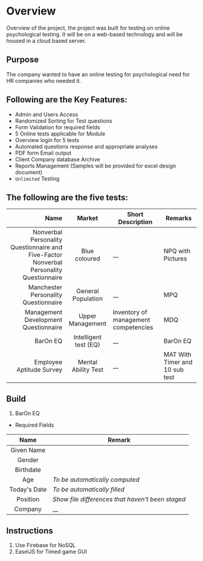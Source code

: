 # Overview
Overview of the project, the project was built for testing on online
psychological testing. It will be on a web-based technology and will be
housed in a cloud based server.

## Purpose
The company wanted to have an online testing for psychological need for HR
companies who needed it.

## Following are the Key Features:
- Admin and Users Access
- Randomized Sorting for Test questions
- Form Validation for required fields
- 5 Online tests applicable for Module
- Overview login for 5 tests
- Automated questions response and appropriate analyses
- PDF form Email output
- Client Company database Archive
- Reports Management (Samples will be provided for excel design document)
- `Unlimited` Testing


## The following are the five tests:

| Name | Market | Short Description | Remarks |
| ---: | :---: | --- | --- |
| Nonverbal Personality Questionnaire and Five-Factor Nonverbal Personality Questionnaire | Blue coloured | __ | NPQ with Pictures |
| Manchester Personality Questionnaire | General Population | __ | MPQ |
| Management Development Questionnaire | Upper Management | Inventory of management competencies | MDQ |
| BarOn EQ | Intelligent test (EQ) | __ | BarOn EQ |
| Employee Aptitude Survey | Mental Ability Test | __ | MAT With Timer and 10 sub test |

## Build

1. BarOn EQ
  * Required Fields

| Name | Remark |
| :---: | --- |
| Given Name |  |
| Gender |  |
| Birthdate |  |
| Age | _To be automatically computed_ |
| Today's Date | _To be automatically filled_ |
| Position | _Show file differences that haven't been staged_ |
| Company |  __ |

## Instructions
  1. Use Firebase for NoSQL
  2. EaselJS for Timed game GUI
